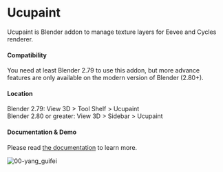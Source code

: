 # Ucupaint
Ucupaint is Blender addon to manage texture layers for Eevee and Cycles renderer. 

#### Compatibility
You need at least Blender 2.79 to use this addon, but more advance features are only available on the modern version of Blender (2.80+).

#### Location
Blender 2.79: View 3D > Tool Shelf > Ucupaint  
Blender 2.80 or greater: View 3D > Sidebar > Ucupaint

#### Documentation & Demo
Please read [the documentation](https://ucupaint-docs.netlify.app/) to learn more.

![00-yang_guifei](https://user-images.githubusercontent.com/5253453/169109136-7349e7cd-0416-47f1-afda-ba3633d7bd20.jpg)


